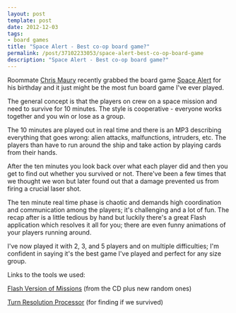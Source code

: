 ```yaml
---
layout: post
template: post
date: 2012-12-03
tags:
- board games
title: "Space Alert - Best co-op board game?"
permalink: /post/37102233053/space-alert-best-co-op-board-game
description: "Space Alert - Best co-op board game?"
---
```

<p>Roommate <a href="http://chrismaury.com/">Chris Maury</a> recently grabbed the board game <a href="http://www.boardgamegeek.com/boardgame/38453/space-alert">Space Alert</a> for his birthday and it just might be the most fun board game I've ever played.</p>&#13;
<p>The general concept is that the players on crew on a space mission and need to survive for 10 minutes. The style is cooperative - everyone works together and you win or lose as a group.</p>&#13;
<p>The 10 minutes are played out in real time and there is an MP3 describing everything that goes wrong: alien attacks, malfunctions, intruders, etc. The players than have to run around the ship and take action by playing cards from their hands.</p>&#13;
<p>After the ten minutes you look back over what each player did and then you get to find out whether you survived or not. There've been a few times that we thought we won but later found out that a damage prevented us from firing a crucial laser shot.</p>&#13;
<p>The ten minute real time phase is chaotic and demands high coordination and communication among the players; it's challenging and a lot of fun. The recap after is a little tedious by hand but luckily there's a great Flash application which resolves it all for you; there are even funny animations of your players running around.</p>&#13;
<p>I've now played it with 2, 3, and 5 players and on multiple difficulties; I'm confident in saying it's the best game I've played and perfect for any size group.</p>&#13;
&#13;
<p>Links to the tools we used:</p>&#13;
<p><a href="http://www.phipsisoftware.com/SpaceAlert.html">Flash Version of Missions</a> (from the CD plus new random ones)</p>&#13;
<p><a href="http://homedrone.110mb.com/tusatp.html">Turn Resolution Processor</a> (for finding if we survived)</p> 